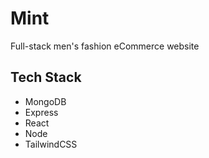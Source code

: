 # Mint

Full-stack men's fashion eCommerce website

## Tech Stack

- MongoDB
- Express
- React
- Node
- TailwindCSS
